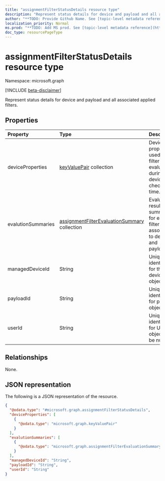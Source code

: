 ```yaml
---
title: "assignmentFilterStatusDetails resource type"
description: "Represent status details for device and payload and all associated applied filters."
author: "**TODO: Provide Github Name. See [topic-level metadata reference](https://msgo.azurewebsites.net/add/document/guidelines/metadata.html#topic-level-metadata)**"
localization_priority: Normal
ms.prod: "**TODO: Add MS prod. See [topic-level metadata reference](https://msgo.azurewebsites.net/add/document/guidelines/metadata.html#topic-level-metadata)**"
doc_type: resourcePageType
---
```


# assignmentFilterStatusDetails resource type

Namespace: microsoft.graph

[!INCLUDE [beta-disclaimer](../../includes/beta-disclaimer.md)]

Represent status details for device and payload and all associated applied filters.

## Properties
|Property|Type|Description|
|:---|:---|:---|
|deviceProperties|[keyValuePair](../resources/keyvaluepair.md) collection|Device properties used for filter evaluation during device check-in time.|
|evalutionSummaries|[assignmentFilterEvaluationSummary](../resources/assignmentfilterevaluationsummary.md) collection|Evaluation result summaries for each filter associated to device and payload|
|managedDeviceId|String|Unique identifier for the device object.|
|payloadId|String|Unique identifier for payload object.|
|userId|String|Unique identifier for UserId object. Can be null|

## Relationships
None.

## JSON representation
The following is a JSON representation of the resource.
<!-- {
  "blockType": "resource",
  "@odata.type": "microsoft.graph.assignmentFilterStatusDetails"
}
-->
``` json
{
  "@odata.type": "#microsoft.graph.assignmentFilterStatusDetails",
  "deviceProperties": [
    {
      "@odata.type": "microsoft.graph.keyValuePair"
    }
  ],
  "evalutionSummaries": [
    {
      "@odata.type": "microsoft.graph.assignmentFilterEvaluationSummary"
    }
  ],
  "managedDeviceId": "String",
  "payloadId": "String",
  "userId": "String"
}
```

